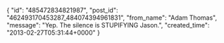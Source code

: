  {
   "id": "485472834821987",
   "post_id": "462493170453287_484074394961831",
   "from_name": "Adam Thomas",
   "message": "Yep. The silence is STUPIFYING Jason.",
   "created_time": "2013-02-27T05:31:44+0000"
 }
